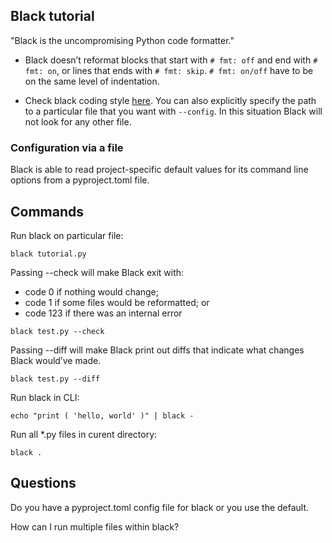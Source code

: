 ## Black tutorial

"Black is the uncompromising Python code formatter."

- Black doesn’t reformat blocks that start with ```# fmt: off``` and end with ```# fmt: on```, or lines that ends with ```# fmt: skip```. ```# fmt: on/off``` have to be on the same level of indentation.

- Check black coding style [here](https://black.readthedocs.io/en/stable/the_black_code_style/current_style.html). You can also explicitly specify the path to a particular file that you want with ```--config```. In this situation Black will not look for any other file.

### Configuration via a file
Black is able to read project-specific default values for its command line options from a pyproject.toml file.

## Commands
Run black on particular file:
```
black tutorial.py
```

Passing --check will make Black exit with:
- code 0 if nothing would change;
- code 1 if some files would be reformatted; or
- code 123 if there was an internal error
```
black test.py --check
```

Passing --diff will make Black print out diffs that indicate what changes Black would’ve made.
```
black test.py --diff
```

Run black in CLI:
```
echo "print ( 'hello, world' )" | black -
```

Run all *.py files in curent directory:
```
black .
```

## Questions

Do you have a pyproject.toml config file for black or you use the default.

How can I run multiple files within black?